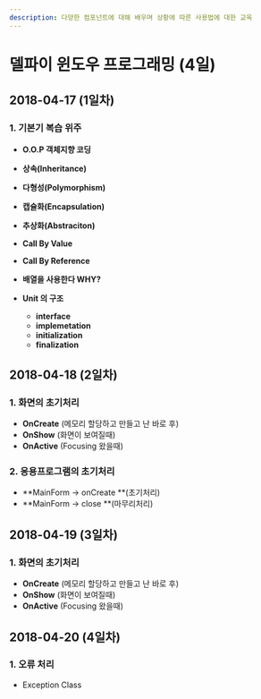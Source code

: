 ```yaml
---
description: 다양한 컴포넌트에 대해 배우며 상황에 따른 사용법에 대한 교육
---
```


# 델파이 윈도우 프로그래밍 \(4일\)

## 2018-04-17 \(1일차\)

### 1. 기본기 복습 위주

*  **O.O.P 객체지향 코딩**

  * **상속\(Inheritance\)**
  * **다형성\(Polymorphism\)**
  * **캡슐화\(Encapsulation\)**
  * **추상화\(Abstraciton\)**

* **Call By Value**
* **Call By Reference**
* **배열을 사용한다 WHY?**
* **Unit 의 구조**
  * **interface**
  * **implemetation**
  * **initialization**
  * **finalization**

## 2018-04-18 \(2일차\)

### 1. 화면의 초기처리

* **OnCreate** \(메모리 할당하고 만들고 난 바로 후\)
* **OnShow** \(화면이 보여질때\)
* **OnActive** \(Focusing 왔을때\)

### 2. 응용프로그램의 초기처리

* **MainForm -&gt; onCreate **\(초기처리\)
* **MainForm -&gt; close **\(마무리처리\)

## 2018-04-19 \(3일차\)

### 1. 화면의 초기처리

* **OnCreate** \(메모리 할당하고 만들고 난 바로 후\)
* **OnShow** \(화면이 보여질때\)
* **OnActive** \(Focusing 왔을때\)

## 2018-04-20 \(4일차\)

### 1. 오류 처리

* Exception Class

